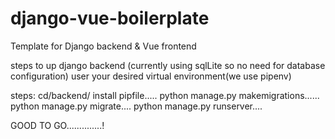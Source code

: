 # django-vue-boilerplate
Template for Django  backend &amp; Vue frontend

steps to up django backend (currently using sqlLite so no need for database configuration)
user your desired virtual environment(we use pipenv)

steps:
  cd/backend/
  install pipfile.....
  python manage.py makemigrations......
  python manage.py migrate....
  python manage.py runserver....


GOOD TO GO..............!
  
